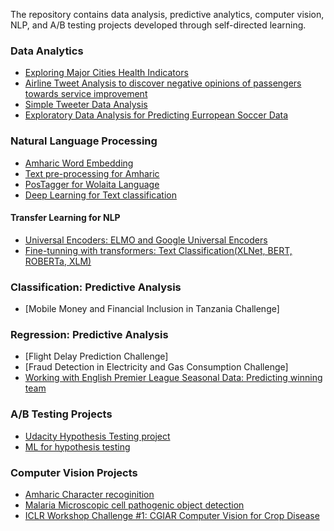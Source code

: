 The repository contains data analysis, predictive analytics, computer vision, NLP, and A/B testing projects developed through self-directed learning.

### Data Analytics
- [Exploring Major Cities Health Indicators](health_stats_analysis.md) 
- [Airline Tweet Analysis to discover negative opinions of passengers towards service improvement](airline_tweet_data_analysis.md) 
- [Simple Tweeter Data Analysis](twitter_minner.md)
- [Exploratory Data Analysis for Predicting Eurropean Soccer Data](ExploratoryAnalysis.md)

### Natural Language Processing
- [Amharic Word Embedding](Am_FastText.md)
- [Text pre-processing for Amharic](am-preprocess.md)
- [PosTagger for Wolaita Language](wolaita_postagger.md)
- [Deep Learning for Text classification](airline_sentiment_classification.md)
#### Transfer Learning for NLP
- [Universal Encoders: ELMO and Google Universal Encoders](universal_encoders.md) 
- [Fine-tunning with transformers: Text Classification(XLNet, BERT, ROBERTa, XLM)](transformer.md)

### Classification: Predictive Analysis
- [Mobile Money and Financial Inclusion in Tanzania Challenge]

### Regression: Predictive Analysis
- [Flight Delay Prediction Challenge]
- [Fraud Detection in Electricity and Gas Consumption Challenge]
- [Working with English Premier League Seasonal Data: Predicting winning team](english_premier_league_data_analysis.md)

### A/B Testing Projects
- [Udacity Hypothesis Testing project](ab_testing.md)
- [ML for hypothesis testing](ml_hypothesis.md)

### Computer Vision Projects
- [Amharic Character recoginition](amharic.md)
- [Malaria Microscopic cell pathogenic object detection](disease_phatogenic_object_detector.md)
- [ICLR Workshop Challenge #1: CGIAR Computer Vision for Crop Disease]()

